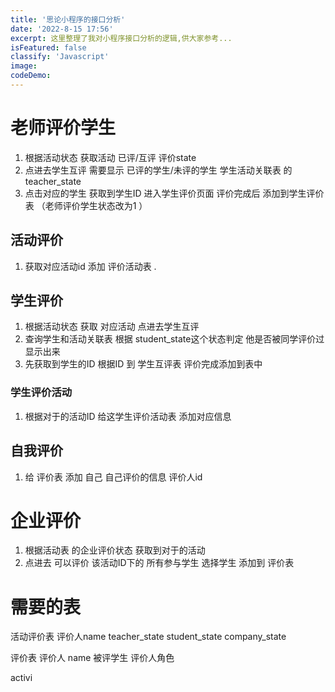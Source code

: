 ```yaml
---
title: '思论小程序的接口分析'
date: '2022-8-15 17:56'
excerpt: 这里整理了我对小程序接口分析的逻辑,供大家参考...
isFeatured: false
classify: 'Javascript'
image:
codeDemo:
---
```


# 老师评价学生

1. 根据活动状态 获取活动      已评/互评       评价state
2. 点进去学生互评  需要显示 已评的学生/未评的学生    学生活动关联表 的  teacher_state  
3.  点击对应的学生   获取到学生ID 进入学生评价页面 评价完成后 添加到学生评价表  （老师评价学生状态改为1 ）

## 活动评价

1. 获取对应活动id   添加    评价活动表   .







## 学生评价

1. 根据活动状态 获取 对应活动    点进去学生互评
2.  查询学生和活动关联表   根据 student_state这个状态判定 他是否被同学评价过   显示出来
3. 先获取到学生的ID  根据ID 到 学生互评表    评价完成添加到表中



### 学生评价活动

1. 根据对于的活动ID    给这学生评价活动表  添加对应信息



## 自我评价

1.    给  评价表  添加  自己   自己评价的信息  评价人id



# 企业评价

1.  根据活动表 的企业评价状态  获取到对于的活动
2. 点进去 可以评价 该活动ID下的  所有参与学生 选择学生  添加到 评价表 



# 需要的表

活动评价表 	评价人name      teacher_state  student_state  company_state 

评价表    评价人 name    被评学生   评价人角色





activi